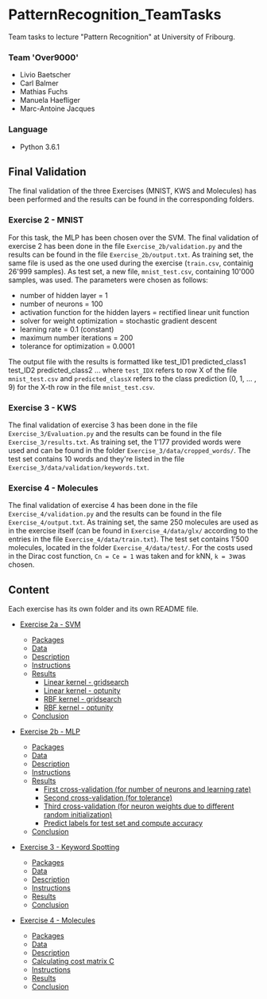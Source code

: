 # PatternRecognition_TeamTasks

Team tasks to lecture "Pattern Recognition" at University of Fribourg.

### Team 'Over9000'
- Livio Baetscher
- Carl Balmer
- Mathias Fuchs
- Manuela Haefliger
- Marc-Antoine Jacques

### Language
- Python 3.6.1

## Final Validation

The final validation of the three Exercises (MNIST, KWS and Molecules) has been performed and the results can be found in the corresponding folders.

### Exercise 2 - MNIST

For this task, the MLP has been chosen over the SVM. The final validation of exercise 2 has been done in the file `Exercise_2b/validation.py` and the results can be found in the file `Exercise_2b/output.txt`. As training set, the same file is used as the one used during the exercise (`train.csv`, containig 26'999 samples). As test set, a new file, `mnist_test.csv`, containing 10'000 samples, was used. The parameters were chosen as follows:
- number of hidden layer = 1
- number of neurons = 100
- activation function for the hidden layers = rectified linear unit function
- solver for weight optimization = stochastic gradient descent
- learning rate = 0.1 (constant)
- maximum number iterations = 200
- tolerance for optimization = 0.0001

The output file with the results is formatted like
   test_ID1 predicted_class1
   test_ID2 predicted_class2
   ...
where `test_IDX` refers to row X of the file `mnist_test.csv` and `predicted_classX` refers to the class prediction (0, 1, ... , 9) for the X-th row in the file `mnist_test.csv`.

### Exercise 3 - KWS

The final validation of exercise 3 has been done in the file `Exercise_3/Evaluation.py` and the results can be found in the file `Exercise_3/results.txt`. As training set, the 1'177 provided words were used and can be found in the folder `Exercise_3/data/cropped_words/`. The test set contains 10 words and they're listed in the file `Exercise_3/data/validation/keywords.txt`.

### Exercise 4 - Molecules

The final validation of exercise 4 has been done in the file `Exercise_4/validation.py` and the results can be found in the file `Exercise_4/output.txt`. As training set, the same 250 molecules are used as in the exercise itself (can be found in `Exercise_4/data/glx/` according to the entries in the file `Exercise_4/data/train.txt`). The test set contains 1'500 molecules, located in the folder `Exercise_4/data/test/`. For the costs used in the Dirac cost function, `Cn = Ce = 1` was taken and for kNN, `k = 3`was chosen.

## Content

Each exercise has its own folder and its own README file.

* [Exercise 2a - SVM](Exercise_2a)
    * [Packages](Exercise_2a#packages)
    * [Data](Exercise_2a#data)
    * [Description](Exercise_2a#description)
    * [Instructions](Exercise_2a#instructions)
    * [Results](Exercise_2a#results)
        * [Linear kernel - gridsearch](Exercise_2a#linear-kernel---gridsearch)
        * [Linear kernel - optunity](Exercise_2a#linear-kernel---optunity)
        * [RBF kernel - gridsearch](Exercise_2a#rbf-kernel---gridsearch)
        * [RBF kernel - optunity](Exercise_2a#rbf-kernel---optunity)
    * [Conclusion](Exercise_2a#conclusion)

* [Exercise 2b - MLP](Exercise_2b)
    * [Packages](Exercise_2b#packages)
    * [Data](Exercise_2b#data)
    * [Description](Exercise_2b#description)
    * [Instructions](Exercise_2b#instructions)
    * [Results](Exercise_2b#results)
        * [First cross-validation (for number of neurons and learning rate)](Exercise_2b#first-cross-validation-for-number-of-neurons-and-learning-rate)
        * [Second cross-validation (for tolerance)](Exercise_2b#second-cross-validation-for-tolerance)
        * [Third cross-validation (for neuron weights due to different random initialization)](Exercise_2b#third-cross-validation-for-neuron-weights-due-to-different-random-initialization)
        * [Predict labels for test set and compute accuracy](Exercise_2b#predict-labels-for-test-set-and-compute-accuracy)
    * [Conclusion](Exercise_2b#conclusion)

* [Exercise 3 - Keyword Spotting](Exercise_3)
    * [Packages](Exercise_3#packages)
    * [Data](Exercise_3#data)
    * [Description](Exercise_3#description)
    * [Instructions](Exercise_3#instructions)
    * [Results](Exercise_3#results)
    * [Conclusion](Exercise_3#conclusion)

* [Exercise 4 - Molecules](Exercise_4)
    * [Packages](Exercise_4#packages)
    * [Data](Exercise_4#data)
    * [Description](Exercise_4#description)
    * [Calculating cost matrix C](Exercise_4#calculating-cost-matrix-c)
    * [Instructions](Exercise_4#instructions)
    * [Results](Exercise_4#results)
    * [Conclusion](Exercise_4#conclusion)

